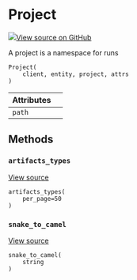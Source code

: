 # Project

[![](https://www.tensorflow.org/images/GitHub-Mark-32px.png)View source on GitHub](https://www.github.com/wandb/client/tree/master/wandb/apis/public.py#L684-L702)

A project is a namespace for runs

```text
Project(
    client, entity, project, attrs
)
```

| Attributes |  |
| :--- | :--- |
|  `path` |  |

## Methods

### `artifacts_types` <a id="artifacts_types"></a>

[View source](https://www.github.com/wandb/client/tree/master/wandb/apis/public.py#L700-L702)

```text
artifacts_types(
    per_page=50
)
```

### `snake_to_camel` <a id="snake_to_camel"></a>

[View source](https://www.github.com/wandb/client/tree/master/wandb/apis/public.py#L528-L530)

```text
snake_to_camel(
    string
)
```

